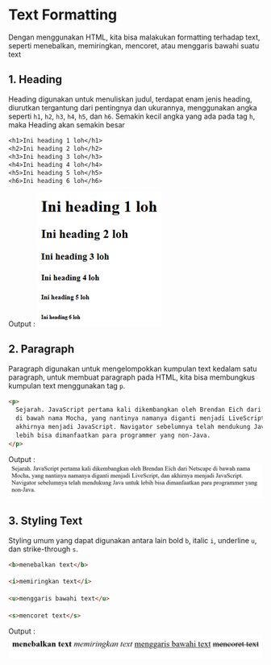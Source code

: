 # Text Formatting

Dengan menggunakan HTML, kita bisa malakukan formatting terhadap text, seperti menebalkan, memiringkan, mencoret, atau menggaris bawahi suatu text

## 1. Heading

Heading digunakan untuk menuliskan judul, terdapat enam jenis heading, diurutkan tergantung dari pentingnya dan ukurannya, menggunakan angka seperti `h1`, `h2`, `h3`, `h4`, `h5`, dan `h6`.
Semakin kecil angka yang ada pada tag `h`, maka Heading akan semakin besar

```
<h1>Ini heading 1 loh</h1>
<h2>Ini heading 2 loh</h2>
<h3>Ini heading 3 loh</h3>
<h4>Ini heading 4 loh</h4>
<h5>Ini heading 5 loh</h5>
<h6>Ini heading 6 loh</h6>
```

Output :
![heading](heading.png)

## 2. Paragraph

Paragraph digunakan untuk mengelompokkan kumpulan text kedalam satu paragraph, untuk membuat paragraph pada HTML, kita bisa membungkus kumpulan text menggunakan tag `p`.

```html
<p>
  Sejarah. JavaScript pertama kali dikembangkan oleh Brendan Eich dari Netscape
  di bawah nama Mocha, yang nantinya namanya diganti menjadi LiveScript, dan
  akhirnya menjadi JavaScript. Navigator sebelumnya telah mendukung Java untuk
  lebih bisa dimanfaatkan para programmer yang non-Java.
</p>
```

Output :
![paragraf](paragraf.png)

## 3. Styling Text

Styling umum yang dapat digunakan antara lain bold `b`, italic `i`, underline `u`, dan strike-through `s`.

```html
<b>menebalkan text</b>

<i>memiringkan text</i>

<u>menggaris bawahi text</u>

<s>mencoret text</s>
```

Output :
![style](style.png)
